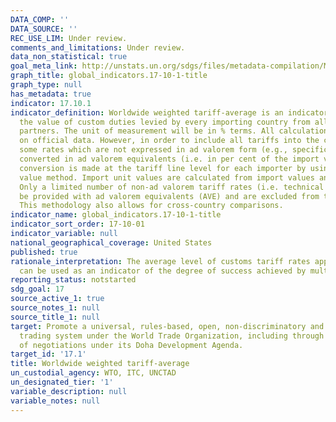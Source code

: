```yaml
---
DATA_COMP: ''
DATA_SOURCE: ''
REC_USE_LIM: Under review.
comments_and_limitations: Under review.
data_non_statistical: true
goal_meta_link: http://unstats.un.org/sdgs/files/metadata-compilation/Metadata-Goal-17.pdf
graph_title: global_indicators.17-10-1-title
graph_type: null
has_metadata: true
indicator: 17.10.1
indicator_definition: Worldwide weighted tariff-average is an indicator that provides
  the value of custom duties levied by every importing country from all their trading
  partners. The unit of measurement will be in % terms. All calculations are based
  on official data. However, in order to include all tariffs into the calculation,
  some rates which are not expressed in ad valorem form (e.g., specific duties) are
  converted in ad valorem equivalents (i.e. in per cent of the import value), The
  conversion is made at the tariff line level for each importer by using the unit
  value method. Import unit values are calculated from import values and quantities.
  Only a limited number of non-ad valorem tariff rates (i.e. technical duties) cannot
  be provided with ad valorem equivalents (AVE) and are excluded from the calculation.
  This methodology also allows for cross-country comparisons.
indicator_name: global_indicators.17-10-1-title
indicator_sort_order: 17-10-01
indicator_variable: null
national_geographical_coverage: United States
published: true
rationale_interpretation: The average level of customs tariff rates applied worldwide
  can be used as an indicator of the degree of success achieved by multilateral negotiations.
reporting_status: notstarted
sdg_goal: 17
source_active_1: true
source_notes_1: null
source_title_1: null
target: Promote a universal, rules-based, open, non-discriminatory and equitable multilateral
  trading system under the World Trade Organization, including through the conclusion
  of negotiations under its Doha Development Agenda.
target_id: '17.1'
title: Worldwide weighted tariff-average
un_custodial_agency: WTO, ITC, UNCTAD
un_designated_tier: '1'
variable_description: null
variable_notes: null
---
```


